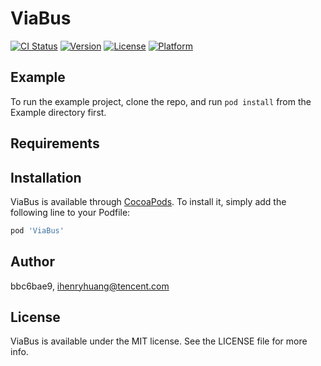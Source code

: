 # ViaBus

[![CI Status](https://img.shields.io/travis/bbc6bae9/ViaBus.svg?style=flat)](https://travis-ci.org/bbc6bae9/ViaBus)
[![Version](https://img.shields.io/cocoapods/v/ViaBus.svg?style=flat)](https://cocoapods.org/pods/ViaBus)
[![License](https://img.shields.io/cocoapods/l/ViaBus.svg?style=flat)](https://cocoapods.org/pods/ViaBus)
[![Platform](https://img.shields.io/cocoapods/p/ViaBus.svg?style=flat)](https://cocoapods.org/pods/ViaBus)

## Example

To run the example project, clone the repo, and run `pod install` from the Example directory first.

## Requirements

## Installation

ViaBus is available through [CocoaPods](https://cocoapods.org). To install
it, simply add the following line to your Podfile:

```ruby
pod 'ViaBus'
```

## Author

bbc6bae9, ihenryhuang@tencent.com

## License

ViaBus is available under the MIT license. See the LICENSE file for more info.

